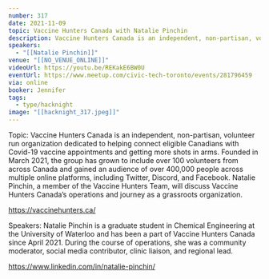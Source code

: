 ```yaml
---
number: 317
date: 2021-11-09
topic: Vaccine Hunters Canada with Natalie Pinchin
description: Vaccine Hunters Canada is an independent, non-partisan, volunteer run organization dedicated to helping connect eligible Canadians with Covid-19 vaccine appointments and getting more shots in arms. Founded in March 2021, the group has grown to include over 100 volunteers from across Canada and gained an audience of over 400,000 people across multiple online platforms, including Twitter, Discord, and Facebook. Natalie Pinchin, a member of the Vaccine Hunters Team, will discuss Vaccine Hunters Canada’s operations and journey as a grassroots organization. https://vaccinehunters.ca/
speakers:
  - "[[Natalie Pinchin]]"
venue: "[[NO_VENUE_ONLINE]]"
videoUrl: https://youtu.be/REKakE6BW0U
eventUrl: https://www.meetup.com/civic-tech-toronto/events/281796459
via: online
booker: Jennifer
tags:
  - type/hacknight
image: "[[hacknight_317.jpeg]]"
---
```


Topic:
Vaccine Hunters Canada is an independent, non-partisan, volunteer run organization dedicated to helping connect eligible Canadians with Covid-19 vaccine appointments and getting more shots in arms. Founded in March 2021, the group has grown to include over 100 volunteers from across Canada and gained an audience of over 400,000 people across multiple online platforms, including Twitter, Discord, and Facebook. Natalie Pinchin, a member of the Vaccine Hunters Team, will discuss Vaccine Hunters Canada’s operations and journey as a grassroots organization.

https://vaccinehunters.ca/

Speakers:
Natalie Pinchin is a graduate student in Chemical Engineering at the University of Waterloo and has been a part of Vaccine Hunters Canada since April 2021. During the course of operations, she was a community moderator, social media contributor, clinic liaison, and regional lead.

https://www.linkedin.com/in/natalie-pinchin/
